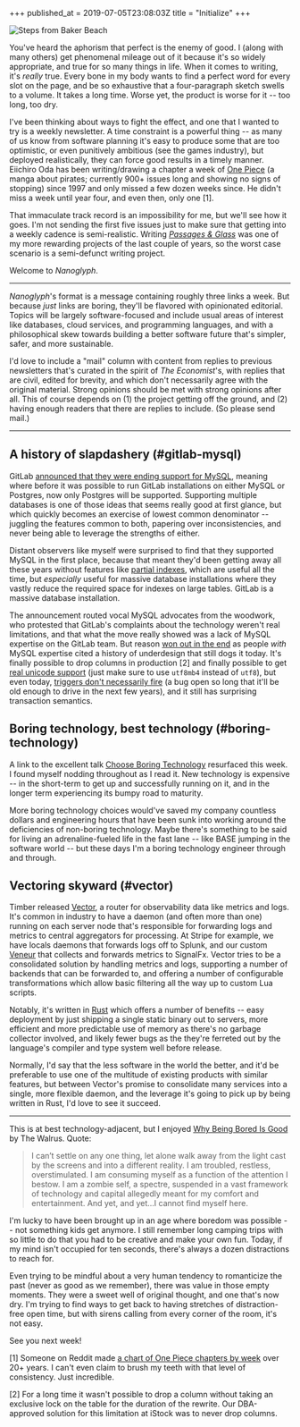 +++
published_at = 2019-07-05T23:08:03Z
title = "Initialize"
+++

![Steps from Baker Beach](/assets/images/nanoglyphs/001-initialize/steps@2x.jpg)

You've heard the aphorism that perfect is the enemy of
good. I (along with many others) get phenomenal mileage out
of it because it's so widely appropriate, and true for so
many things in life. When it comes to writing, it's
_really_ true. Every bone in my body wants to find a
perfect word for every slot on the page, and be so
exhaustive that a four-paragraph sketch swells to a volume.
It takes a long time. Worse yet, the product is worse for
it -- too long, too dry.

I've been thinking about ways to fight the effect, and one
that I wanted to try is a weekly newsletter. A time
constraint is a powerful thing -- as many of us know from
software planning it's easy to produce some that are too
optimistic, or even punitively ambitious (see the games
industry), but deployed realistically, they can force good
results in a timely manner. Eiichiro Oda has been
writing/drawing a chapter a week of [One Piece][onepiece]
(a manga about pirates; currently 900+ issues long and
showing no signs of stopping) since 1997 and only missed a
few dozen weeks since. He didn't miss a week until year
four, and even then, only one [1].

That immaculate track record is an impossibility for me,
but we'll see how it goes. I'm not sending the first five
issues just to make sure that getting into a weekly cadence
is semi-realistic. Writing [_Passages &
Glass_](/newsletter) was one of my more rewarding projects
of the last couple of years, so the worst case scenario is
a semi-defunct writing project.

Welcome to _Nanoglyph_.

---

_Nanoglyph_'s format is a message containing roughly three
links a week. But because _just_ links are boring, they'll
be flavored with opinionated editorial. Topics will be
largely software-focused and include usual areas of
interest like databases, cloud services, and programming
languages, and with a philosophical skew towards building a
better software future that's simpler, safer, and more
sustainable.

I'd love to include a "mail" column with content from
replies to previous newsletters that's curated in the
spirit of _The Economist_'s, with replies that are civil,
edited for brevity, and which don't necessarily agree with
the original material. Strong opinions should be met with
strong opinions after all. This of course depends on (1)
the project getting off the ground, and (2) having enough
readers that there are replies to include. (So please send
mail.)

---

## A history of slapdashery (#gitlab-mysql)

GitLab [announced that they were ending support for
MySQL][gitlabmysql], meaning where before it was possible
to run GitLab installations on either MySQL or Postgres,
now only Postgres will be supported. Supporting multiple
databases is one of those ideas that seems really good at
first glance, but which quickly becomes an exercise of
lowest common denominator -- juggling the features common
to both, papering over inconsistencies, and never being
able to leverage the strengths of either.

Distant observers like myself were surprised to find that
they supported MySQL in the first place, because that meant
they'd been getting away all these years without features
like [partial indexes][partial], which are useful all the
time, but _especially_ useful for massive database
installations where they vastly reduce the required space
for indexes on large tables. GitLab is a massive database
installation.

The announcement routed vocal MySQL advocates from the
woodwork, who protested that GitLab's complaints about the
technology weren't real limitations, and that what the move
really showed was a lack of MySQL expertise on the GitLab
team. But reason [won out in the end][mysqlcomment] as
people _with_ MySQL expertise cited a history of
underdesign that still dogs it today. It's finally possible
to drop columns in production [2] and finally possible to
get [real unicode support][mysqlunicode] (just make sure to
use `utf8mb4` instead of `utf8`), but even today, [triggers
don't necessarily fire][mysqltriggers] (a bug open so long
that it'll be old enough to drive in the next few years),
and it still has surprising transaction semantics.

## Boring technology, best technology (#boring-technology)

A link to the excellent talk [Choose Boring
Technology][boring] resurfaced this week. I found myself
nodding throughout as I read it. New technology is
expensive -- in the short-term to get up and successfully
running on it, and in the longer term experiencing its
bumpy road to maturity.

More boring technology choices would've saved my company
countless dollars and engineering hours that have been sunk
into working around the deficiencies of non-boring
technology. Maybe there's something to be said for living
an adrenaline-fueled life in the fast lane -- like BASE
jumping in the software world -- but these days I'm a
boring technology engineer through and through.

## Vectoring skyward (#vector)

Timber released [Vector][vector], a router for
observability data like metrics and logs. It's common in
industry to have a daemon (and often more than one) running
on each server node that's responsible for forwarding logs
and metrics to central aggregators for processing. At
Stripe for example, we have locals daemons that forwards
logs off to Splunk, and our custom [Veneur][veneur] that
collects and forwards metrics to SignalFx. Vector tries to
be a consolidated solution by handling metrics and logs,
supporting a number of backends that can be forwarded to,
and offering a number of configurable transformations which
allow basic filtering all the way up to custom Lua scripts.

Notably, it's written in [Rust][rust] which offers a
number of benefits -- easy deployment by just shipping a
single static binary out to servers, more efficient and
more predictable use of memory as there's no garbage
collector involved, and likely fewer bugs as the they're
ferreted out by the language's compiler and type system
well before release.

Normally, I'd say that the less software in the world the
better, and it'd be preferable to use one of the multitude
of existing products with similar features, but between
Vector's promise to consolidate many services into a
single, more flexible daemon, and the leverage it's going
to pick up by being written in Rust, I'd love to see it
succeed.

---

This is at best technology-adjacent, but I enjoyed [Why
Being Bored Is Good][boredisgood] by The Walrus. Quote:

> I can’t settle on any one thing, let alone walk away from
> the light cast by the screens and into a different
> reality. I am troubled, restless, overstimulated. I am
> consuming myself as a function of the attention I bestow.
> I am a zombie self, a spectre, suspended in a vast
> framework of technology and capital allegedly meant for
> my comfort and entertainment. And yet, and yet…I cannot
> find myself here.

I'm lucky to have been brought up in an age where boredom
was possible -- not something kids get anymore. I still
remember long camping trips with so little to do that you
had to be creative and make your own fun. Today, if my mind
isn't occupied for ten seconds, there's always a dozen
distractions to reach for.

Even trying to be mindful about a very human tendency to
romanticize the past (never as good as we remember), there
was value in those empty moments. They were a sweet well of
original thought, and one that's now dry. I'm trying to
find ways to get back to having stretches of
distraction-free open time, but with sirens calling from
every corner of the room, it's not easy.

See you next week!

[1] Someone on Reddit made [a chart of One Piece chapters
by week][onepiecechart] over 20+ years. I can't even claim
to brush my teeth with that level of consistency. Just
incredible.

[2] For a long time it wasn't possible to drop a column
without taking an exclusive lock on the table for the
duration of the rewrite. Our DBA-approved solution for this
limitation at iStock was to never drop columns.

[boredisgood]: https://thewalrus.ca/why-being-bored-is-good/
[boring]: http://boringtechnology.club/
[gitlabmysql]: https://about.gitlab.com/2019/06/27/removing-mysql-support/
[mysqlcomment]: https://news.ycombinator.com/item?id=20345204
[mysqltriggers]: https://bugs.mysql.com/bug.php?id=11472
[mysqlunicode]: https://medium.com/@adamhooper/in-mysql-never-use-utf8-use-utf8mb4-11761243e434
[onepiece]: https://en.wikipedia.org/wiki/One_Piece
[onepiecechart]: https://i.redd.it/l7leyqae5hy01.png
[partial]: https://www.postgresql.org/docs/current/indexes-partial.html
[rust]: https://www.rust-lang.org/
[vector]: https://github.com/timberio/vector
[veneur]: https://github.com/stripe/veneur
